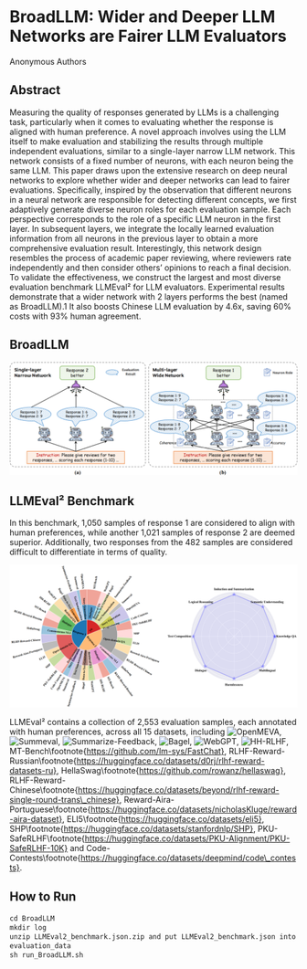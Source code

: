 # BroadLLM: Wider and Deeper LLM Networks are Fairer LLM Evaluators
Anonymous Authors
 
## Abstract
Measuring the quality of responses generated by LLMs is a challenging task, particularly when it comes to evaluating whether the response is aligned with human preference. A novel approach involves using the LLM itself to make evaluation and stabilizing the results through multiple independent evaluations, similar to a single-layer narrow LLM network. This network consists of a fixed number of neurons, with each neuron being the same LLM. This paper draws upon the extensive research on deep neural networks to explore whether wider and deeper networks can lead to fairer evaluations. Specifically, inspired by the observation that different neurons in a neural network are responsible for detecting different concepts, we first adaptively generate diverse neuron roles for each evaluation sample. Each perspective corresponds to the role of a specific LLM neuron in the first layer. In subsequent layers, we integrate the locally learned evaluation information from all neurons in the previous layer to obtain a more comprehensive evaluation result. Interestingly, this network design resembles the process of academic paper reviewing, where reviewers rate independently and then consider others’ opinions to reach a final decision. To validate the effectiveness, we construct the largest and most diverse evaluation benchmark LLMEval² for LLM evaluators. Experimental results demonstrate that a wider network with 2 layers performs the best (named as BroadLLM).1 It also boosts Chinese LLM evaluation by 4.6x, saving 60% costs with 93% human agreement.

## BroadLLM

![Method](figs/intro.png)

## LLMEval² Benchmark
In this benchmark, 1,050 samples of response 1 are considered to align with human preferences, while another 1,021 samples of response 2 are deemed superior. Additionally, two responses from the 482 samples are considered difficult to differentiate in terms of quality. 

![Benchmark](figs/benchmark.png)

LLMEval² contains a collection of 2,553 evaluation samples, each annotated with human preferences, across all 15 datasets, including ![OpenMEVA](https://github.com/krystalan/chatgpt_as_nlg_evaluator), ![Summeval](https://github.com/krystalan/chatgpt_as_nlg_evaluator), ![Summarize-Feedback](https://github.com/openai/summarize-from-feedback\#human-feedback-data), ![Bagel](https://github.com/krystalan/chatgpt_as_nlg_evaluator), ![WebGPT](https://huggingface.co/datasets/openai/webgpt\_comparisons), ![HH-RLHF](https://github.com/anthropics/hh-rlhf), MT-Bench\footnote{https://github.com/lm-sys/FastChat}, RLHF-Reward-Russian\footnote{https://huggingface.co/datasets/d0rj/rlhf-reward-datasets-ru}, HellaSwag\footnote{https://github.com/rowanz/hellaswag}, RLHF-Reward-Chinese\footnote{https://huggingface.co/datasets/beyond/rlhf-reward-single-round-trans\_chinese}, Reward-Aira-Portuguese\footnote{https://huggingface.co/datasets/nicholasKluge/reward-aira-dataset}, ELI5\footnote{https://huggingface.co/datasets/eli5}, SHP\footnote{https://huggingface.co/datasets/stanfordnlp/SHP}, PKU-SafeRLHF\footnote{https://huggingface.co/datasets/PKU-Alignment/PKU-SafeRLHF-10K} and Code-Contests\footnote{https://huggingface.co/datasets/deepmind/code\_contests}.

## How to Run
```
cd BroadLLM
mkdir log
unzip LLMEval2_benchmark.json.zip and put LLMEval2_benchmark.json into evaluation_data
sh run_BroadLLM.sh
```
